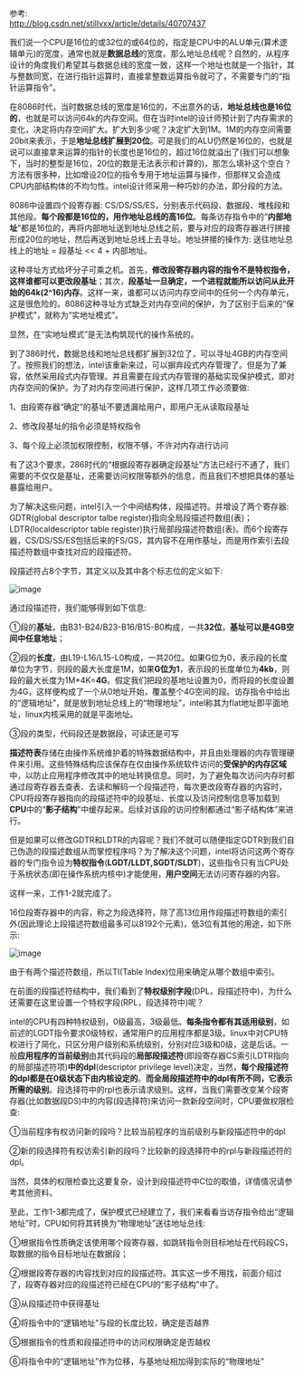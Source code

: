 参考:   
http://blog.csdn.net/stillvxx/article/details/40707437

我们说一个CPU是16位的或32位的或64位的，指定是CPU中的ALU单元(算术逻辑单元)的宽度，通常也就是**数据总线**的宽度。那么地址总线呢？自然的，从程序设计的角度我们希望其与数据总线的宽度一致，这样一个地址也就是一个指针，其与整数同宽，在进行指针运算时，直接拿整数运算指令就可了，不需要专门的“指针运算指令”。

在8086时代，当时数据总线的宽度是16位的，不出意外的话，**地址总线也是16位的**，也就是可以访问64k的内存空间。但在当时intel的设计师预计到了内存需求的变化，决定将内存空间扩大。扩大到多少呢？决定扩大到1M。1M的内存空间需要20bit来表示，于是**地址总线扩展到20位**。可是我们的ALU仍然是16位的，也就是说可以直接拿来运算的指针的长度也是16位的，超过16位就溢出了(我们可以想象下，当时的整型是16位，20位的数是无法表示和计算的)，那怎么填补这个空白？方法有很多种，比如增设20位的指令专用于地址运算与操作，但那样又会造成CPU内部结构体的不均匀性。intel设计师采用一种巧妙的办法，即分段的方法。

8086中设置四个段寄存器: CS/DS/SS/ES，分别表示代码段、数据段、堆栈段和其他段。**每个段都是16位的，用作地址总线的高16位**。每条访存指令中的“**内部地址**”都是16位的，再将内部地址送到地址总线之前，要与对应的段寄存器进行拼接形成20位的地址，然后再送到地址总线上去寻址。地址拼接的操作为: 送往地址总线上的地址 = 段基址 << 4 + 内部地址。

这种寻址方式给坏分子可乘之机。首先，**修改段寄存器内容的指令不是特权指令，这样谁都可以更改段基址**；其次，**段基址一旦确定，一个进程就能所以访问从此开始的64k(2^16)内存**。这样一来，谁都可以访问内存空间中的任何一个内存单元，这是很危险的。8086这种寻址方式缺乏对内存空间的保护，为了区别于后来的“保护模式”，就称为“实地址模式”。

显然，在“实地址模式”是无法构筑现代的操作系统的。

到了386时代，数据总线和地址总线都扩展到32位了，可以寻址4GB的内存空间了。按照我们的想法，intel该重新来过，可以摒弃段式内存管理了。但是为了兼容，依然采用段式内存管理。并且需要在段式内存管理的基础实现保护模式，即对内存空间的保护。为了对内存空间进行保护，这样几项工作必须要做: 

1、由段寄存器“确定”的基址不要透漏给用户，即用户无从读取段基址

2、修改段基址的指令必须是特权指令

3、每个段上必须加权限控制，权限不够，不许对内存进行访问

有了这3个要求，286时代的“根据段寄存器确定段基址”方法已经行不通了，我们需要的不仅仅是基址，还需要访问权限等额外的信息，而且我们不想把具体的基址暴露给用户。

为了解决这些问题，intel引入一个中间结构体，段描述符。并增设了两个寄存器: GDTR(global descriptor talbe register)指向全局段描述符数组(表)；LDTR(localdescriptor table register)执行局部段描述符数组(表)。而6个段寄存器，CS/DS/SS/ES包括后来的FS/GS，其内容不在用作基址，而是用作索引去段描述符数组中查找对应的段描述符。

段描述符占8个字节，其定义以及其中各个标志位的定义如下: 

![image](images/segment_descriptor.jpg)

通过段描述符，我们能够得到如下信息: 

①段的**基址**，由B31-B24/B23-B16/B15-B0构成，一共**32位**，**基址可以是4GB空间中任意地址**；

②段的**长度**，由L19-L16/L15-L0构成，一共20位。如果G位为0，表示段的长度单位为字节，则段的最大长度是1M，如果**G位为1**，表示段的长度单位为**4kb**，则段的最大长度为1M*4K=**4G**。假定我们把段的基地址设置为0，而将段的长度设置为4G，这样便构成了一个从0地址开始，覆盖整个4G空间的段。访存指令中给出的“逻辑地址”，就是放到地址总线上的“物理地址”，intel称其为flat地址即平面地址，linux内核采用的就是平面地址。

③段的类型，代码段还是数据段，可读还是可写

**描述符表**存储在由操作系统维护着的特殊数据结构中，并且由处理器的内存管理硬件来引用。这些特殊结构应该保存在仅由操作系统软件访问的**受保护的内存区域**中，以防止应用程序修改其中的地址转换信息。同时，为了避免每次访问内存时都通过段寄存器去查表、去读和解码一个段描述符，每次更改段寄存器的内容时，CPU将段寄存器指向的段描述符中的段基址、长度以及访问控制信息等加载到**CPU**中的“**影子结构**”中缓存起来。后续对该段的访问控制都通过“影子结构体”来进行。

但是如果可以修改GDTR和LDTR的内容呢？我们不就可以随便指定GDTR到我们自己伪造的段描述数组从而掌控程序吗？为了解决这个问题，intel将访问这两个寄存器的专门指令设为**特权指令**(**LGDT/LLDT,SGDT/SLDT**)，这些指令只有当CPU处于系统状态(即在操作系统内核中)才能使用，**用户空间**无法访问寄存器的内容。

这样一来，工作1-2就完成了。

16位段寄存器中的内容，称之为段选择符，除了高13位用作段描述符数组的索引外(因此理论上段描述符数组最多可以8192个元素)，低3位有其他的用途，如下所示: 

![image](images/segment_selector.jpg)

由于有两个描述符数组，所以TI(Table Index)位用来确定从哪个数组中索引。

在前面的段描述符结构中，我们看到了**特权级别字段**(DPL，段描述符中)，为什么还需要在这里设置一个特权字段(RPL，段选择符中)呢？

intel的CPU有四种特权级别，0级最高，3级最低。**每条指令都有其适用级别**，如前述的LGDT指令要求0级特权，通常用户的应用程序都是3级。linux中对CPU特权进行了简化，只区分用户级别和系统级别，分别对应3级和0级，这是后话。一般**应用程序的当前级别**由其代码段的**局部段描述符**(即段寄存器CS索引LDTR指向的局部描述符项)**中的dpl**(descriptor privilege level)决定，当然，**每个段描述符的dpl都是在0级状态下由内核设定的**。**而全局段描述符中的dpl有所不同，它表示所需的级别**。段选择符中的rpl也表示请求级别。这样，当我们需要改变某个段寄存器(比如数据段DS)中的内容(段选择符)来访问一款新段空间时，CPU要做权限检查: 

①当前程序有权访问新的段吗？比较当前程序的当前级别与新段描述符中的dpl

②新的段选择符有权访索引新的段吗？比较新的段选择符中的rpl与新段描述符的dpl。

当然，具体的权限检查比这要复杂，设计到段描述符中C位的取值，详情情况请参考其他资料。

至此，工作1-3都完成了，保护模式已经建立了，我们来看看当访存指令给出“逻辑地址”时，CPU如何将其转换为“物理地址”送往地址总线: 

①根据指令性质确定该使用哪个段寄存器，如跳转指令则目标地址在代码段CS，取数据的指令目标地址在数据段；

②根据段寄存器的内容找到对应的段描述符。其实这一步不用找，前面介绍过了，段寄存器对应的段描述符已经在CPU的“影子结构”中了。

③从段描述符中获得基址

④将指令中的“逻辑地址”与段的长度比较，确定是否越界

⑤根据指令的性质和段描述符中的访问权限确定是否越权

⑥将指令中的“逻辑地址”作为位移，与基地址相加得到实际的“物理地址”